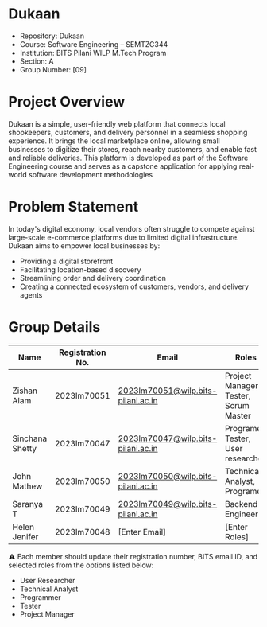 # Dukaan
- Repository: Dukaan
- Course: Software Engineering – SEMTZC344
- Institution: BITS Pilani WILP M.Tech Program
- Section: A
- Group Number: [09]
# Project Overview
Dukaan is a simple, user-friendly web platform that connects local shopkeepers, customers, and delivery personnel in a seamless shopping experience. It brings the local marketplace online, allowing small businesses to digitize their stores, reach nearby customers, and enable fast and reliable deliveries.
This platform is developed as part of the Software Engineering course and serves as a capstone application for applying real-world software development methodologies
# Problem Statement
In today's digital economy, local vendors often struggle to compete against large-scale e-commerce platforms due to limited digital infrastructure. Dukaan aims to empower local businesses by:
- Providing a digital storefront
- Facilitating location-based discovery
- Streamlining order and delivery coordination
- Creating a connected ecosystem of customers, vendors, and delivery agents
# Group Details


| Name             | Registration No. | Email              | Roles                        |
|------------------|------------------|---------------------|-------------------------------|
| Zishan Alam      | 2023lm70051      |  2023lm70051@wilp.bits-pilani.ac.in | Project Manager, Tester, Scrum Master |
| Sinchana Shetty  | 2023lm70047      |  2023lm70047@wilp.bits-pilani.ac.in | Programer, Tester, User researcher            |
| John Mathew      | 2023lm70050      | 2023lm70050@wilp.bits-pilani.ac.in  | Technical Analyst, Programer |
| Saranya T        | 2023lm70049      | 2023lm70049@wilp.bits-pilani.ac.in |  Backend Engineer    |
| Helen Jenifer    | 2023lm70048      | [Enter Email]       | [Enter Roles]                 |

⚠️ Each member should update their registration number, BITS email ID, and selected roles from the options listed below:

- User Researcher
- Technical Analyst
- Programmer
- Tester
- Project Manager



